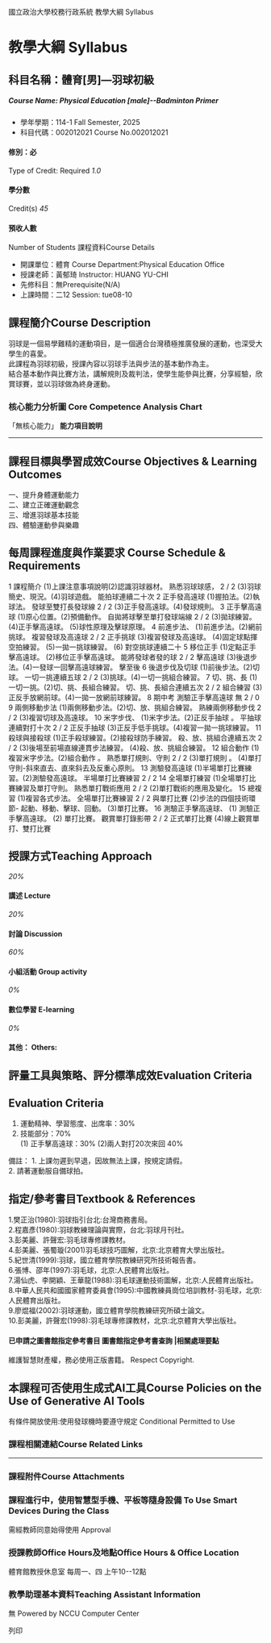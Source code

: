 國立政治大學校務行政系統 教學大綱 Syllabus
# 教學大綱 Syllabus
##  科目名稱：體育[男]—羽球初級 
#####  Course Name: Physical Education [male]--Badminton Primer
  * 學年學期：114-1 Fall Semester, 2025 
  * 科目代碼：002012021 Course No.002012021


#### 修別：必
Type of Credit: Required 
_1.0_
#### 學分數
Credit(s)
_45_
#### 預收人數
Number of Students
課程資料Course Details
  * 開課單位：體育 Course Department:Physical Education Office 
  * 授課老師：黃郁琦 Instructor: HUANG YU-CHI 
  * 先修科目：無Prerequisite(N/A)
  * 上課時間：二12 Session: tue08-10


##  課程簡介Course Description
羽球是一個易學難精的運動項目，是一個適合台灣積極推廣發展的運動，也深受大學生的喜愛。   
此課程為羽球初級，授課內容以羽球手法與步法的基本動作為主。   
結合基本動作與比賽方法，講解規則及裁判法，使學生能參與比賽，分享經驗，欣賞球賽，並以羽球做為終身運動。
###  核心能力分析圖 Core Competence Analysis Chart
「無核心能力」 
**能力項目說明**
* * *
##  課程目標與學習成效Course Objectives & Learning Outcomes 
一、提升身體運動能力   
二、建立正確運動觀念   
三、增進羽球基本技能   
四、體驗運動參與樂趣
##  每周課程進度與作業要求 Course Schedule & Requirements
1 課程簡介 (1)上課注意事項說明(2)認識羽球器材。 熟悉羽球球感， 2 / 2
(3)羽球簡史、現況。(4)羽球遊戲。 能拍球連續二十次
2 正手發高遠球 (1)握拍法。(2)執球法。 發球至雙打長發球線 2 / 2
(3)正手發高遠球。(4)發球規則。
3 正手擊高遠球 (1)原心位置。(2)預備動作。 自拋將球擊至單打發球端線 2 / 2
(3)拋球練習。
(4)正手擊高遠球。 (5)球性原理及擊球原理。
4 前進步法、 (1)前進步法。(2)網前挑球。 複習發球及高遠球 2 / 2
正手挑球 (3)複習發球及高遠球。
(4)固定球點揮空拍練習。 (5)一拋一挑球練習。 (6) 對空挑球連續二十
5 移位正手 (1)定點正手擊高遠球。 (2)移位正手擊高遠球。 能將發球者發的球 2 / 2
擊高遠球 (3)後退步法。(4)一發球一回擊高遠球練習。 擊至後
6 後退步伐及切球 (1)前後步法。(2)切球。 一切一挑連續五球 2 / 2
(3)挑球。(4)一切一挑組合練習。
7 切、挑、長 (1)一切一挑。(2)切、挑、長組合練習。 切、挑、長組合連續五次 2 / 2
組合練習 (3)正反手放網前球。(4)一拋一放網前球練習。
8 期中考 測驗正手擊高遠球 無 2 / 0
9 兩側移動步法 (1)兩側移動步法。(2)切、放、挑組合練習。 熟練兩側移動步伐 2 / 2
(3)複習切球及高遠球。
10 米字步伐、 (1)米字步法。(2)正反手抽球 。 平抽球連續對打十次 2 / 2
正反手抽球 (3)正反手低手挑球。(4)複習一拋一挑球練習。
11 殺球與接殺球 (1)正手殺球練習。(2)接殺球防手練習。 殺、放、挑組合連續五次 2 / 2
(3)後場至前場直線連貫步法練習。
(4)殺、放、挑組合練習。
12 組合動作 (1)複習米字步法。(2)組合動作 。 熟悉單打規則、守則 2 / 2
(3)單打規則 。
(4)單打守則-斜來直去、直來斜去及反重心原則。
13 測驗發高遠球 (1)半場單打比賽練習。(2)測驗發高遠球。 半場單打比賽練習 2 / 2
14 全場單打練習 (1)全場單打比賽練習及單打守則。 熟悉單打戰術應用 2 / 2
(2)單打戰術的應用及變化。
15 總複習 (1)複習各式步法。 全場單打比賽練習 2 / 2
與單打比賽 (2)步法的四個技術環節-
起動、移動、擊球、回動。
(3)單打比賽。 16 測驗正手擊高遠球、 (1) 測驗正手擊高遠球。 (2) 單打比賽。 觀賞單打錄影帶 2 / 2
正式單打比賽 (4)線上觀賞單打、雙打比賽
##  授課方式Teaching Approach
_20%_
####  講述 Lecture
_20%_
####  討論 Discussion
_60%_
####  小組活動 Group activity
_0%_
####  數位學習 E-learning
_0%_
####  其他： Others:
##  評量工具與策略、評分標準成效Evaluation Criteria
## Evaluation Criteria
1. 運動精神、學習態度、出席率：30%   
2. 技能部分：70%   
(1) 正手擊高遠球：30% (2)兩人對打20次來回 40%   
  

  
備註： 1. 上課勿遲到早退，因故無法上課，按規定請假。   
2. 請著運動服自備球拍。
##  指定/參考書目Textbook & References
1.樊正治(1980):羽球指引台北:台灣商務書局。   
2.程嘉彥(1980):羽球教練理論與實際，台北:羽球月刊社。   
3.彭美麗、許聲宏:羽毛球專修課教材。   
4.彭美麗、張蜀璇(2001)羽毛球技巧圖解，北京:北京體育大學出版社。   
5.紀世清(1999):羽球，國立體育學院教練研究所技術報告書。   
6.張博、邵年(1997):羽毛球，北京:人民體育出版社。   
7.湯仙虎、李開穎、王華龍(1988):羽毛球運動技術圖解，北京:人民體育出版社。   
8.中華人民共和國國家體育委員會(1995):中國教練員崗位培訓教材-羽毛球，北京:人民體育出版社。   
9.廖焜福(2002):羽球運動，國立體育學院教練研究所碩士論文。   
10.彭美麗，許聲宏(1998):羽毛球專修課教材，北京:北京體育大學出版社。
####  已申請之圖書館指定參考書目  圖書館指定參考書查詢 |相關處理要點
維護智慧財產權，務必使用正版書籍。 Respect Copyright.
##  本課程可否使用生成式AI工具Course Policies on the Use of Generative AI Tools
有條件開放使用:使用發球機時要遵守規定 Conditional Permitted to Use 
###  課程相關連結Course Related Links
* * *
###  課程附件Course Attachments
###  課程進行中，使用智慧型手機、平板等隨身設備 To Use Smart Devices During the Class
需經教師同意始得使用  Approval
###  授課教師Office Hours及地點Office Hours & Office Location
體育館教授休息室
每周一、四 上午10--12點
###  教學助理基本資料Teaching Assistant Information
無
Powered by NCCU Computer Center
  
列印
